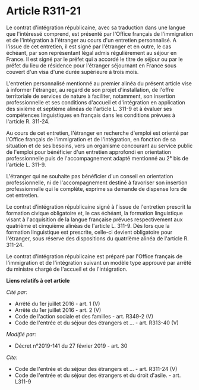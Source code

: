 # Article R311-21

Le contrat d'intégration républicaine, avec sa traduction dans une langue que l'intéressé comprend, est présenté par l'Office
français de l'immigration et de l'intégration à l'étranger au cours d'un entretien personnalisé. A l'issue de cet entretien,
il est signé par l'étranger et en outre, le cas échéant, par son représentant légal admis régulièrement au séjour en France.
Il est signé par le préfet qui a accordé le titre de séjour ou par le préfet du lieu de résidence pour l'étranger séjournant
en France sous couvert d'un visa d'une durée supérieure à trois mois. 

L'entretien personnalisé mentionné au premier alinéa du présent article vise à informer l'étranger, au regard de son projet
d'installation, de l'offre territoriale de services de nature à faciliter, notamment, son insertion professionnelle et ses
conditions d'accueil et d'intégration en application des sixième et septième alinéas de l'article L. 311-9 et à évaluer ses
compétences linguistiques en français dans les conditions prévues à l'article R. 311-24. 

Au cours de cet entretien, l'étranger en recherche d'emploi est orienté par l'Office français de l'immigration et de
l'intégration, en fonction de sa situation et de ses besoins, vers un organisme concourant au service public de l'emploi pour
bénéficier d'un entretien approfondi en orientation professionnelle puis de l'accompagnement adapté mentionné au 2° bis de
l'article L. 311-9. 

L'étranger qui ne souhaite pas bénéficier d'un conseil en orientation professionnelle, ni de l'accompagnement destiné à
favoriser son insertion professionnelle qui le complète, exprime sa demande de dispense lors de cet entretien. 

Le contrat d'intégration républicaine signé à l'issue de l'entretien prescrit la formation civique obligatoire et, le cas
échéant, la formation linguistique visant à l'acquisition de la langue française prévues respectivement aux quatrième et
cinquième alinéas de l'article L. 311-9. Dès lors que la formation linguistique est prescrite, celle-ci devient obligatoire
pour l'étranger, sous réserve des dispositions du quatrième alinéa de l'article R. 311-24. 

Le contrat d'intégration républicaine est préparé par l'Office français de l'immigration et de l'intégration suivant un
modèle type approuvé par arrêté du ministre chargé de l'accueil et de l'intégration.

**Liens relatifs à cet article**

_Cité par_:

  - Arrêté du 1er juillet 2016 - art. 1 (V)
  - Arrêté du 1er juillet 2016 - art. 2 (V)
  - Code de l'action sociale et des familles - art. R349-2 (V)
  - Code de l'entrée et du séjour des étrangers et ... - art. R313-40 (V)

_Modifié par_:

  - Décret n°2019-141 du 27 février 2019 - art. 30

_Cite_:

  - Code de l'entrée et du séjour des étrangers et ... - art. R311-24 (V)
  - Code de l'entrée et du séjour des étrangers et du droit d'asile. - art. L311-9
